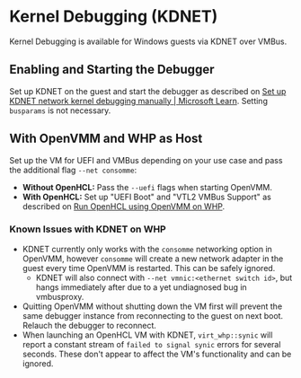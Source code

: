 # Kernel Debugging (KDNET)

Kernel Debugging is available for Windows guests via KDNET over VMBus.

## Enabling and Starting the Debugger

Set up KDNET on the guest and start the debugger as described on
[Set up KDNET network kernel debugging manually | Microsoft Learn](https://learn.microsoft.com/en-us/windows-hardware/drivers/debugger/setting-up-a-network-debugging-connection).
Setting `busparams` is not necessary.

## With OpenVMM and WHP as Host

Set up the VM for UEFI and VMBus depending on your use case and pass the
additional flag `--net consomme`:

- **Without OpenHCL:** Pass the `--uefi` flags when starting OpenVMM.
- **With OpenHCL:** Set up "UEFI Boot" and "VTL2 VMBus Support" as described
  on [Run OpenHCL using OpenVMM on WHP](../openhcl/run_with_openvmm.md).

### Known Issues with KDNET on WHP
- KDNET currently only works with the `consomme` networking option in OpenVMM,
  however `consomme` will create a new network adapter in the guest every time
  OpenVMM is restarted. This can be safely ignored.
    - KDNET will also connect with `--net vmnic:<ethernet switch id>`, but hangs
      immediately after due to a yet undiagnosed bug in vmbusproxy.
- Quitting OpenVMM without shutting down the VM first will prevent the same
  debugger instance from reconnecting to the guest on next boot. Relauch the
  debugger to reconnect.
- When launching an OpenHCL VM with KDNET, `virt_whp::synic` will report a
  constant stream of `failed to signal synic` errors for several seconds. These
  don't appear to affect the VM's functionality and can be ignored.
